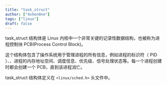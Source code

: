 ```yaml
---
title: "task_struct"
author: ["4shen0ne"]
tags: ["linux"]
draft: false
---
```


task_struct 结构体是 Linux 内核中一个非常关键的记录性数据结构，也被称为进程控制块 PCB(Process Control Block)。

这个结构体包含了操作系统用于管理进程的所有信息，例如进程的标识符（ PID ）、、进程的内存地址空间、调度信息、优先级、信号处理状态等。每一个进程创建时都会创建一个 PCB，直到该进程消亡。

task_struct 结构体定义在 `<linux/sched.h>` 头文件中。
